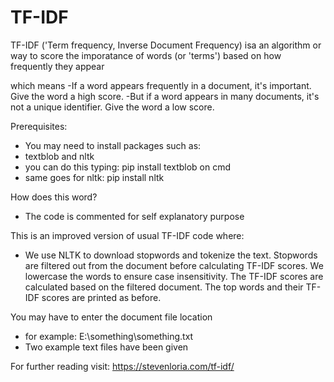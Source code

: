 # TF-IDF
 TF-IDF ('Term frequency, Inverse Document Frequency) isa an algorithm or way to score the imporatance of words (or 'terms') based on how frequently they appear

 which means
 -If a word appears frequently in a document, it's important. Give the word a high score.
 -But if a word appears in many documents, it's not a unique identifier. Give the word a low score.

Prerequisites:
- You may need to install packages such as:
- textblob and nltk
- you can do this typing: pip install textblob on cmd
- same goes for nltk: pip install nltk

How does this word? 
- The code is commented for self explanatory purpose 

This is an improved version of usual TF-IDF code where:
- We use NLTK to download stopwords and tokenize the text.
 Stopwords are filtered out from the document before calculating TF-IDF scores.
 We lowercase the words to ensure case insensitivity.
 The TF-IDF scores are calculated based on the filtered document.
 The top words and their TF-IDF scores are printed as before.

You may have to enter the document file location 
- for example: E:\something\something.txt
- Two example text files have been given 

 For further reading 
 visit: https://stevenloria.com/tf-idf/
